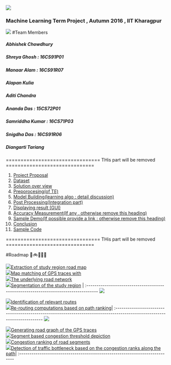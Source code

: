 ![](https://github.com/cs60050/MacTrackz/blob/master/Picture/logo.jpg)

### Machine Learning Term Project , Autumn 2016 , IIT Kharagpur

![](https://github.com/cs60050/MacTrackz/blob/master/Picture/rush_hour_traffic_cartoon_corr.jpg)
#Team Members 
##### Abhishek Chowdhury <br />
##### Shreya Ghosh : 16CS91P01  <br />
#####  Manaar Alam : 16CS91R07 <br />
#####  Alapan Kulia <br />
#####  Aditi Chandra <br />
#####  Ananda Das : 15CS72P01 <br />
#####  Samriddha Kumar : 16CS71P03 <br />
#####  Snigdha Das : 16CS91R06 <br />
#####  Diangarti Tariang <br />


================================ THis part will be removed  ============================== 

1. [ Project Proposal ](https://github.com/cs60050/MacTrackz/blob/master/Docs/Project_Proposal.md) 
2. [Dataset](https://github.com/cs60050/MacTrackz/tree/master/Sample-Data) 
3. [Solution over view]()
4. [Preporocesing(of TE)]()
5. [Model Building(learning algo : detail discussion)]()
6. [Post Processing(Integration part)]()
7. [Displaying result (GUI)]()
8. [Accuracy Measurement(If any , otherwise remove this heading)]()
9. [Sample Demo(If possible provide a link : otherwise remove this heading)]()
10. [Conclusion]()              
11. [Sample Code]()


================================ THis part will be removed  ==============================

#Roadmap :vertical_traffic_light::bike::minibus::truck::tractor:


 ![](https://github.com/cs60050/MacTrackz/blob/master/Picture/click.jpg)[Extraction of study region road map]() <br />![](https://github.com/cs60050/MacTrackz/blob/master/Picture/click.jpg)[Map matching of GPS traces with](https://github.com/cs60050/MacTrackz/blob/master/Docs/map_matching.md)<br />![](https://github.com/cs60050/MacTrackz/blob/master/Picture/click.jpg)[The underlying road network]()<br />![](https://github.com/cs60050/MacTrackz/blob/master/Picture/click.jpg)[Segmentation of the study region]() |
:----------------------------------------------------------------------------------- 
![](https://github.com/cs60050/MacTrackz/blob/master/Picture/arrow.png)

![](https://github.com/cs60050/MacTrackz/blob/master/Picture/click.jpg)[Identification of relevant routes]()<br />![](https://github.com/cs60050/MacTrackz/blob/master/Picture/click.jpg)[Re-routing computations based on path ranking]()|
:------------------------------------------------------------------------------------------------------------------------
![](https://github.com/cs60050/MacTrackz/blob/master/Picture/arrow.png) 

![](https://github.com/cs60050/MacTrackz/blob/master/Picture/click.jpg)[Generating road graph of the GPS traces]()<br />![](https://github.com/cs60050/MacTrackz/blob/master/Picture/click.jpg)[Segment based congestion threshold depiction]()<br />![](https://github.com/cs60050/MacTrackz/blob/master/Picture/click.jpg)[Congestion ranking of road segments]()<br />![](https://github.com/cs60050/MacTrackz/blob/master/Picture/click.jpg)[Detection of traffic bottleneck based on the congestion ranks along the path]()|
:---------------------------------------------------------------------------


